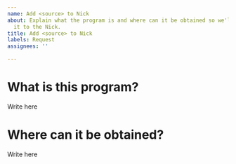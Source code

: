 ```yaml
---
name: Add <source> to Nick
about: Explain what the program is and where can it be obtained so we'll try to get
  it to the Nick.
title: Add <source> to Nick
labels: Request
assignees: ''

---
```


# What is this program?
Write here
# Where can it be obtained?
Write here
